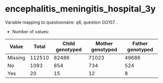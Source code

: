 # encephalitis_meningitis_hospital_3y
Variable mapping to questionnaire: q6, question GG157.
.
- Number of values:

| Value | Total | Child genotyped | Mother genotyped | Father genotyped |
| ----- | ----- | --------------- | ---------------- | ---------------- |
| Missing | 112510 | 82486 | 71023 | 49686 |
| No | 1093 | 854 | 734 |524 |
| Yes | 20 | 15 | 12 |8 |



